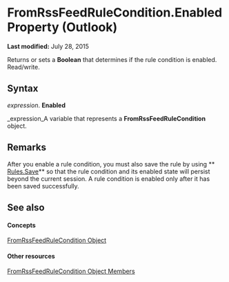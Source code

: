 
# FromRssFeedRuleCondition.Enabled Property (Outlook)

 **Last modified:** July 28, 2015

Returns or sets a  **Boolean** that determines if the rule condition is enabled. Read/write.

## Syntax

 _expression_. **Enabled**

 _expression_A variable that represents a  **FromRssFeedRuleCondition** object.


## Remarks

After you enable a rule condition, you must also save the rule by using  ** [Rules.Save](d838eca0-4ec5-ab43-a031-fd65ab7d9f3c.md)** so that the rule condition and its enabled state will persist beyond the current session. A rule condition is enabled only after it has been saved successfully.


## See also


#### Concepts


 [FromRssFeedRuleCondition Object](8de6e629-7e3d-b4df-d758-a5bff3abd6a1.md)
#### Other resources


 [FromRssFeedRuleCondition Object Members](0c0a949a-d654-6701-f70d-9a5bb908fed8.md)
